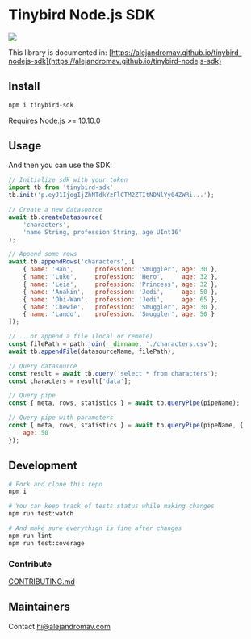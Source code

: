 # Tinybird Node.js SDK
![](https://github.com/alejandromav/tinybird-nodejs-sdk/workflows/CI/badge.svg)

This library is documented in: [https://alejandromav.github.io/tinybird-nodejs-sdk](https://alejandromav.github.io/tinybird-nodejs-sdk)

## Install
```bash
npm i tinybird-sdk
```

Requires Node.js >= 10.10.0

## Usage

And then you can use the SDK:

```js
// Initialize sdk with your token
import tb from 'tinybird-sdk';
tb.init('p.eyJ1IjogIjZhNTdkYzFlCTM2ZTItNDNlYy04ZWRi...');

// Create a new datasource
await tb.createDatasource(
    'characters',
    'name String, profession String, age UInt16'
);

// Append some rows
await tb.appendRows('characters', [
    { name: 'Han',      profession: 'Smuggler', age: 30 },
    { name: 'Luke',     profession: 'Hero',     age: 32 },
    { name: 'Leia',     profession: 'Princess', age: 32 },
    { name: 'Anakin',   profession: 'Jedi',     age: 50 },
    { name: 'Obi-Wan',  profession: 'Jedi',     age: 65 },
    { name: 'Chewie',   profession: 'Smuggler', age: 30 },
    { name: 'Lando',    profession: 'Smuggler', age: 50 }
]);

// ...or append a file (local or remote)
const filePath = path.join(__dirname, './characters.csv');
await tb.appendFile(datasourceName, filePath);

// Query datasource
const result = await tb.query('select * from characters');
const characters = result['data'];

// Query pipe
const { meta, rows, statistics } = await tb.queryPipe(pipeName);

// Query pipe with parameters
const { meta, rows, statistics } = await tb.queryPipe(pipeName, {
    age: 50
});
```

## Development

```bash
# Fork and clone this repo
npm i

# You can keep track of tests status while making changes
npm run test:watch

# And make sure everythign is fine after changes
npm run lint
npm run test:coverage
```

### Contribute

[CONTRIBUTING.md](./CONTRIBUTING.md)

## Maintainers

Contact hi@alejandromav.com
